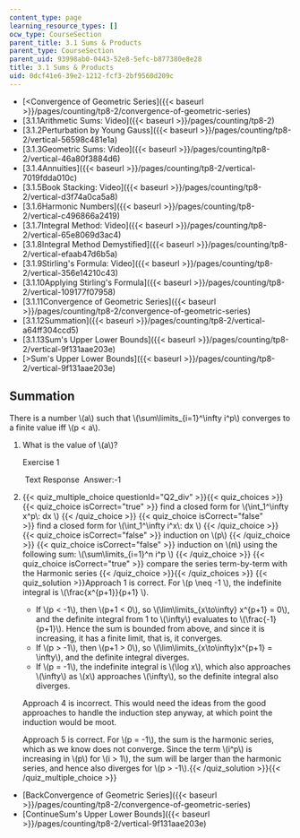 ```yaml
---
content_type: page
learning_resource_types: []
ocw_type: CourseSection
parent_title: 3.1 Sums & Products
parent_type: CourseSection
parent_uid: 93998ab0-0443-52e8-5efc-b877380e8e28
title: 3.1 Sums & Products
uid: 0dcf41e6-39e2-1212-fcf3-2bf9560d209c
---
```


*   [\<Convergence of Geometric Series]({{< baseurl >}}/pages/counting/tp8-2/convergence-of-geometric-series)
*   [3.1.1Arithmetic Sums: Video]({{< baseurl >}}/pages/counting/tp8-2)
*   [3.1.2Perturbation by Young Gauss]({{< baseurl >}}/pages/counting/tp8-2/vertical-56598c481e1a)
*   [3.1.3Geometric Sums: Video]({{< baseurl >}}/pages/counting/tp8-2/vertical-46a80f3884d6)
*   [3.1.4Annuities]({{< baseurl >}}/pages/counting/tp8-2/vertical-7019fdda010c)
*   [3.1.5Book Stacking: Video]({{< baseurl >}}/pages/counting/tp8-2/vertical-d3f74a0ca5a8)
*   [3.1.6Harmonic Numbers]({{< baseurl >}}/pages/counting/tp8-2/vertical-c496866a2419)
*   [3.1.7Integral Method: Video]({{< baseurl >}}/pages/counting/tp8-2/vertical-65e8069d3ac4)
*   [3.1.8Integral Method Demystified]({{< baseurl >}}/pages/counting/tp8-2/vertical-efaab47d6b5a)
*   [3.1.9Stirling's Formula: Video]({{< baseurl >}}/pages/counting/tp8-2/vertical-356e14210c43)
*   [3.1.10Applying Stirling's Formula]({{< baseurl >}}/pages/counting/tp8-2/vertical-109177f07958)
*   [3.1.11Convergence of Geometric Series]({{< baseurl >}}/pages/counting/tp8-2/convergence-of-geometric-series)
*   [3.1.12Summation]({{< baseurl >}}/pages/counting/tp8-2/vertical-a64ff304ccd5)
*   [3.1.13Sum's Upper Lower Bounds]({{< baseurl >}}/pages/counting/tp8-2/vertical-9f131aae203e)
*   [\>Sum's Upper Lower Bounds]({{< baseurl >}}/pages/counting/tp8-2/vertical-9f131aae203e)

Summation
---------

  

There is a number \\(a\\) such that \\(\\sum\\limits\_{i=1}^\\infty i^p\\) converges to a finite value iff \\(p \< a\\).

1.  What is the value of \\(a\\)?
    
    Exercise 1
    
    &nbsp;Text Response&nbsp; Answer:-1
    
  
3.  {{< quiz_multiple_choice questionId="Q2_div" >}}{{< quiz_choices >}}{{< quiz_choice isCorrect="true" >}}&nbsp;find a closed form for \\(\\int\_1^\\infty x^p\\: dx \\)&nbsp;{{< /quiz_choice >}}
    {{< quiz_choice isCorrect="false" >}}&nbsp;find a closed form for \\(\\int\_1^\\infty i^x\\: dx \\)&nbsp;{{< /quiz_choice >}}
    {{< quiz_choice isCorrect="false" >}}&nbsp;induction on \\(p\\)&nbsp;{{< /quiz_choice >}}
    {{< quiz_choice isCorrect="false" >}}&nbsp;induction on \\(n\\) using the following sum: \\(\\sum\\limits\_{i=1}^n i^p \\)&nbsp;{{< /quiz_choice >}}
    {{< quiz_choice isCorrect="true" >}}&nbsp;compare the series term-by-term with the Harmonic series&nbsp;{{< /quiz_choice >}}{{< /quiz_choices >}}
    {{< quiz_solution >}}Approach 1 is correct. For \\(p \\neq -1 \\), the indefinite integral is \\(\\frac{x^{p+1}}{p+1} \\).
    
    *   If \\(p \< -1\\), then \\(p+1 \< 0\\), so \\(\\lim\\limits\_{x\\to\\infty} x^{p+1} = 0\\), and the definite integral from 1 to \\(\\infty\\) evaluates to \\(\\frac{-1}{p+1}\\). Hence the sum is bounded from above, and since it is increasing, it has a finite limit, that is, it converges.
    *   If \\(p > -1\\), then \\(p+1 > 0\\), so \\(\\lim\\limits\_{x\\to\\infty}x^{p+1} = \\infty\\), and the definite integral diverges.
    *   If \\(p = -1\\), the indefinite integral is \\(\\log x\\), which also approaches \\(\\infty\\) as \\(x\\) approaches \\(\\infty\\), so the definite integral also diverges.
    
    Approach 4 is incorrect. This would need the ideas from the good approaches to handle the induction step anyway, at which point the induction would be moot.
    
    Approach 5 is correct. For \\(p = -1\\), the sum is the harmonic series, which as we know does not converge. Since the term \\(i^p\\) is increasing in \\(p\\) for \\(i > 1\\), the sum will be larger than the harmonic series, and hence also diverges for \\(p > -1\\).{{< /quiz_solution >}}{{< /quiz_multiple_choice >}}

*   [BackConvergence of Geometric Series]({{< baseurl >}}/pages/counting/tp8-2/convergence-of-geometric-series)
*   [ContinueSum's Upper Lower Bounds]({{< baseurl >}}/pages/counting/tp8-2/vertical-9f131aae203e)